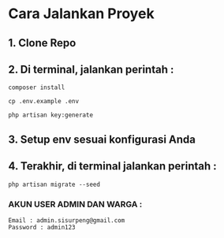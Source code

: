 # Cara Jalankan Proyek

## 1. Clone Repo

## 2. Di terminal, jalankan perintah :

```
composer install
```

```
cp .env.example .env
```

```
php artisan key:generate
```

## 3. Setup env sesuai konfigurasi Anda

## 4. Terakhir, di terminal jalankan perintah :

```
php artisan migrate --seed
```

### AKUN USER ADMIN DAN WARGA :

```
Email : admin.sisurpeng@gmail.com
Password : admin123
```
